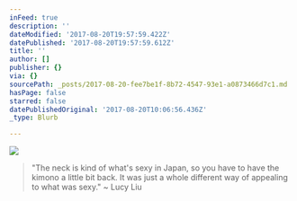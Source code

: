 ```yaml
---
inFeed: true
description: ''
dateModified: '2017-08-20T19:57:59.422Z'
datePublished: '2017-08-20T19:57:59.612Z'
title: ''
author: []
publisher: {}
via: {}
sourcePath: _posts/2017-08-20-fee7be1f-8b72-4547-93e1-a0873466d7c1.md
hasPage: false
starred: false
datePublishedOriginal: '2017-08-20T10:06:56.436Z'
_type: Blurb

---
```

![](https://the-grid-user-content.s3-us-west-2.amazonaws.com/87bf0add-f918-466f-a7d5-1aacd6cd1e6d.jpg)

> "The neck is kind of what's sexy in Japan, so you have to have the kimono a little bit back. It was just a whole different way of appealing to what was sexy." ~ Lucy Liu
